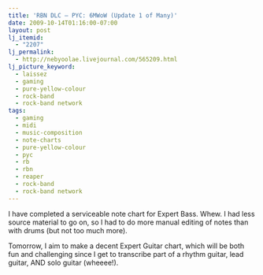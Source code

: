 ```yaml
---
title: 'RBN DLC – PYC: 6MWoW (Update 1 of Many)'
date: 2009-10-14T01:16:00-07:00
layout: post
lj_itemid:
  - "2207"
lj_permalink:
  - http://nebyoolae.livejournal.com/565209.html
lj_picture_keyword:
  - laissez
  - gaming
  - pure-yellow-colour
  - rock-band
  - rock-band network
tags:
  - gaming
  - midi
  - music-composition
  - note-charts
  - pure-yellow-colour
  - pyc
  - rb
  - rbn
  - reaper
  - rock-band
  - rock-band network
---
```

I have completed a serviceable note chart for Expert Bass. Whew. I had less source material to go on, so I had to do more manual editing of notes than with drums (but not too much more).

Tomorrow, I aim to make a decent Expert Guitar chart, which will be both fun and challenging since I get to transcribe part of a rhythm guitar, lead guitar, AND solo guitar (wheeee!).

<!--more-->
